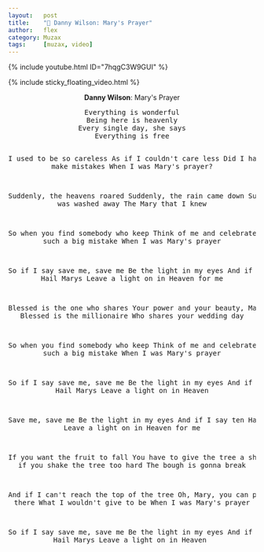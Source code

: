 ```yaml
---
layout:   post
title:    "🎵 Danny Wilson: Mary's Prayer"
author:   flex
category: Muzax
tags:     [muzax, video]
---
```


{% include youtube.html ID="7hqgC3W9GUI" %}

<!-- break -->

{% include sticky_floating_video.html %}

<div id="lyrics"><div class="lyricsheader"><p><center><b>Danny Wilson</b>: Mary's Prayer</center></p></div>

<center><pre>
Everything is wonderful
Being here is heavenly
Every single day, she says
Everything is free

I used to be so careless
As if I couldn't care less
Did I have to make mistakes
When I was Mary's prayer?

Suddenly, the heavens roared
Suddenly, the rain came down
Suddenly was washed away
The Mary that I knew

So when you find somebody who keep
Think of me and celebrate
I made such a big mistake
When I was Mary's prayer

So if I say save me, save me
Be the light in my eyes
And if I say ten Hail Marys
Leave a light on in Heaven for me

Blessed is the one who shares
Your power and your beauty, Mary
Blessed is the millionaire
Who shares your wedding day

So when you find somebody who keep
Think of me and celebrate
I made such a big mistake
When I was Mary's prayer

So if I say save me, save me
Be the light in my eyes
And if I say ten Hail Marys
Leave a light on in Heaven

Save me, save me
Be the light in my eyes
And if I say ten Hail Marys
Leave a light on in Heaven for me

If you want the fruit to fall
You have to give the tree a shake
But if you shake the tree too hard
The bough is gonna break

And if I can't reach the top of the tree
Oh, Mary, you can pull me up there
What I wouldn't give to be
When I was Mary's prayer

So if I say save me, save me
Be the light in my eyes
And if I say ten Hail Marys
Leave a light on in Heaven
</pre></center></div>